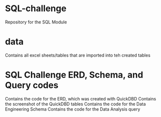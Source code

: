 # SQL-challenge
Repository for the SQL Module

# data
Contains all excel sheets/tables that are imported into teh created tables

# SQL Challenge ERD, Schema, and Query codes
Contains the code for the ERD, which was created with QuickDBD
Contains the screenshot of the QuickDBD tables
Contains the code for the Data Engineering Schema
Contains the code for the Data Analysis query
